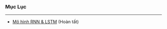 ### Mục Lục
----
- [Mô hình RNN & LSTM](https://github.com/happyaivietnam/ai-for-everyone-advanced/tree/master/RNN-LSTM) (Hoàn tất)
